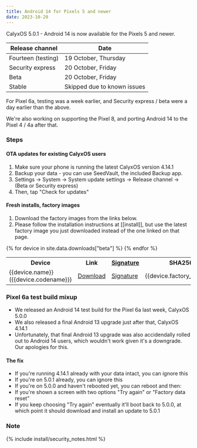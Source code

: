 ```yaml
---
title: Android 14 for Pixels 5 and newer
date: 2023-10-20
---
```


CalyxOS 5.0.1 - Android 14 is now available for the Pixels 5 and newer.

| Release channel  | Date   |
| ---------------- | ------ |
| Fourteen (testing) | 19 October, Thursday |
| Security express | 20 October, Friday |
| Beta | 20 October, Friday |
| Stable | Skipped due to known issues |

For Pixel 6a, testing was a week earlier, and Security express / beta were a day earlier than the above.

We're also working on supporting the Pixel 8, and porting Android 14 to the Pixel 4 / 4a after that.

### Steps
#### OTA updates for existing CalyxOS users
1. Make sure your phone is running the latest CalyxOS version 4.14.1
1. Backup your data - you can use SeedVault, the included Backup app.
1. Settings -> System -> System update settings -> Release channel -> (Beta or Security express)
1. Then, tap "Check for updates"

#### Fresh installs, factory images
1. Download the factory images from the links below.
1. Please follow the installation instructions at [[install]], but use the latest factory image you just downloaded instead of the one linked on that page.

<table class="table table-striped download">
  <tr><th>Device</th><th>Link</th><th><a href="{{ '/get/verify' | relative_url }}">Signature</a></th><th>SHA256</th></tr>
{% for device in site.data.downloads["beta"] %}
  <tr>
    <td>{{device.name}} ({{device.codename}})</td>
    <td><a href="{{device.factory_link}}">Download</a></td>
    <td><a href="{{device.factory_link | append: '.minisig' }}">Signature</a></td>
    <td class="hash">{{device.factory_sha256}}</td>
  </tr>
{% endfor %}
</table>

### Pixel 6a test build mixup
* We released an Android 14 test build for the Pixel 6a last week, CalyxOS 5.0.0
* We also released a final Android 13 upgrade just after that, CalyxOS 4.14.1
* Unfortunately, that final Android 13 upgrade was also accidendally rolled out to Android 14 users, which wouldn't work given it's a downgrade. Our apologies for this.
 
#### The fix
* If you're running 4.14.1 already with your data intact, you can ignore this
* If you're on 5.0.1 already, you can ignore this
* If you're on 5.0.0 and haven't rebooted yet, you can reboot and then:
* If you're shown a screen with two options "Try again" or "Factory data reset"
* If you keep choosing "Try again" eventually it'll boot back to 5.0.0, at which point it should download and install an update to 5.0.1


### Note

{% include install/security_notes.html %}
